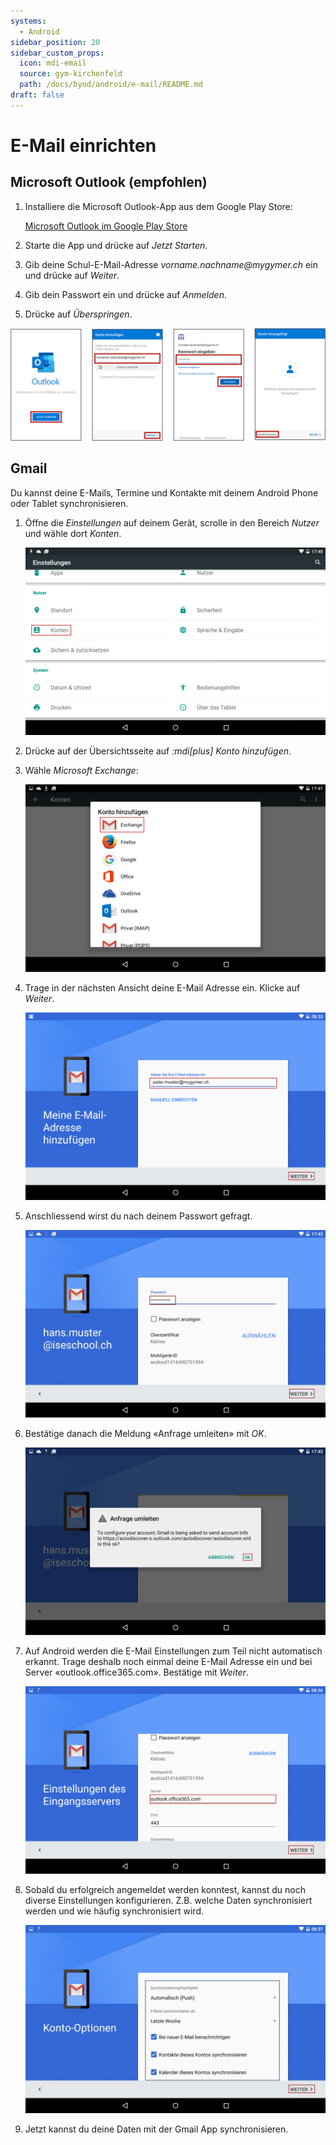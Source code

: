 ```yaml
---
systems:
  - Android
sidebar_position: 20
sidebar_custom_props:
  icon: mdi-email
  source: gym-kirchenfeld
  path: /docs/byod/android/e-mail/README.md
draft: false
---
```


# E-Mail einrichten



## Microsoft Outlook (empfohlen)

1. Installiere die Microsoft Outlook-App aus dem Google Play Store:

   [Microsoft Outlook im Google Play Store][1]

2. Starte die App und drücke auf _Jetzt Starten_.
3. Gib deine Schul-E-Mail-Adresse _vorname.nachname@mygymer.ch_ ein und drücke auf _Weiter_.
4. Gib dein Passwort ein und drücke auf _Anmelden_.
5. Drücke auf _Überspringen_.

![E-Mail in Outlook für Android einrichten](./outlook.svg)


## Gmail

Du kannst deine E-Mails, Termine und Kontakte mit deinem Android Phone oder Tablet synchronisieren.

1. Öffne die _Einstellungen_ auf deinem Gerät, scrolle in den Bereich _Nutzer_ und wähle dort _Konten_.

    ![Einstellungen](./gmail-1.png)

2. Drücke auf der Übersichtsseite auf _:mdi[plus] Konto hinzufügen_.

3. Wähle _Microsoft Exchange_:

    ![neues Konto hinzufügen](./gmail-2.png)

4. Trage in der nächsten Ansicht deine E-Mail Adresse ein. Klicke auf _Weiter_.

    ![«Exchange» auswählen](./gmail-3.png)

5. Anschliessend wirst du nach deinem Passwort gefragt.

    ![E-Mail-Daten eingeben](./gmail-4.jpg)

6. Bestätige danach die Meldung «Anfrage umleiten» mit _OK_.

    ![Passwort eingeben](./gmail-5.png)

7. Auf Android werden die E-Mail Einstellungen zum Teil nicht automatisch erkannt. Trage deshalb noch einmal deine E-Mail Adresse ein und bei Server «outlook.office365.com». Bestätige mit _Weiter_.

    ![Umleitung akzeptieren](./gmail-6.png)

8. Sobald du erfolgreich angemeldet werden konntest, kannst du noch diverse Einstellungen konfigurieren. Z.B. welche Daten synchronisiert werden und wie häufig synchronisiert wird.

    ![Server-Namen eintragen](./gmail-7.jpg)

9. Jetzt kannst du deine Daten mit der Gmail App synchronisieren.


[1]: https://play.google.com/store/apps/details?id=com.microsoft.office.outlook
